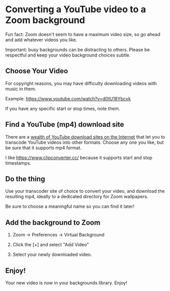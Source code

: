 # Converting a YouTube video to a Zoom background

Fun fact: Zoom doesn't seem to have a maximum video size, so go ahead and add whatever videos you like.

Important: busy backgrounds can be distracting to others. Please be respectful and keep your video background choices subtle.

## Choose Your Video

For copyright reasons, you may have difficulty downloading videos with music in them.

Example: https://www.youtube.com/watch?v=d0tU18Ybcvk

If you have any specific start or stop times, note them.

## Find a YouTube (mp4) download site

There are a [wealth of YouTube download sites on the Internet](https://www.google.com/search?q=youtube+downloader) that let you to transcode YouTube videos into other formats. Choose any one you like, but be sure that it supports mp4 format.

I like https://www.clipconverter.cc/ because it supports start and stop timestamps.

## Do the thing

Use your transcoder site of choice to convert your video, and download the resulting mp4, ideally to a dedicated directory for Zoom wallpapers.

Be sure to choose a meaningful name so you can find it later!

## Add the background to Zoom

1. Zoom -> Preferences -> Virtual Background

2. Click the [+] and select "Add Video"

3. Select your newly downloaded video.

## Enjoy!

Your new video is now in your backgrounds library. Enjoy!



